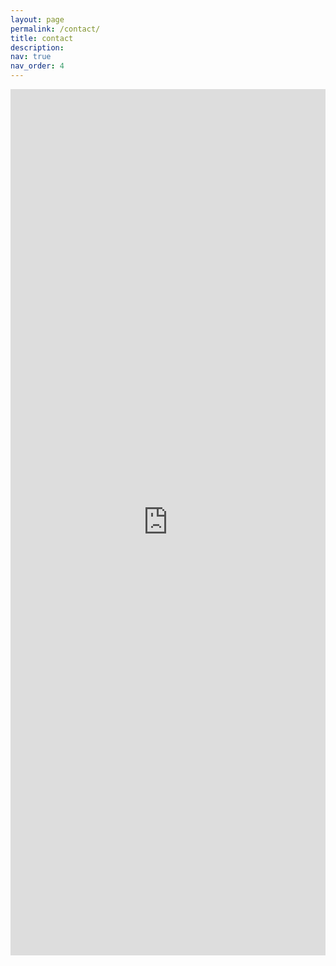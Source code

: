 ```yaml
---
layout: page
permalink: /contact/
title: contact
description: 
nav: true
nav_order: 4
---
```


<iframe src="https://docs.google.com/forms/d/e/1FAIpQLScTujU0HYqSAVH1mjNbVwlbYRIJUTKSfkKwiFt8Z510RYCTog/viewform?embedded=true" width="100%" height="1386" frameborder="0" marginheight="0" marginwidth="0">Loading…</iframe>